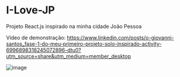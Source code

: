# I-Love-JP
Projeto React.js inspirado na minha cidade João Pessoa

Vídeo de demonstração: https://www.linkedin.com/posts/o-giovanni-santos_fase-1-do-meu-primeiro-projeto-solo-inspirado-activity-6996898318245072896-dtu0?utm_source=share&utm_medium=member_desktop

![image](https://user-images.githubusercontent.com/115193826/224116398-54238e85-6dc3-44fc-b5e6-e575d4afd198.png)
